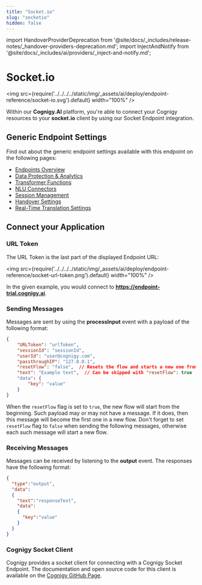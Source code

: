 ```yaml
---
title: "Socket.io" 
slug: "socketio" 
hidden: false 
---
```


import HandoverProviderDeprecation from '@site/docs/_includes/release-notes/_handover-providers-deprecation.md';
import InjectAndNotify from '@site/docs/_includes/ai/providers/_inject-and-notify.md';

# Socket.io

<img src={require('../../../../static/img/_assets/ai/deploy/endpoint-reference/socket-io.svg').default} width="100%" />

<HandoverProviderDeprecation />

Within our **Cognigy.AI** platform, you're able to connect your Cognigy resources to your **socket.io** client by using our Socket Endpoint integration.

## Generic Endpoint Settings

Find out about the generic endpoint settings available with this endpoint on the following pages:

- [Endpoints Overview](../endpoints/overview.md) 
- [Data Protection & Analytics](../endpoints/data-protection-and-analytics.md)
- [Transformer Functions](../endpoints/transformers/transformers.md) 
- [NLU Connectors](../../empower/nlu/external/nlu-connectors.md)
- [Session Management](../endpoints/session-management.md)
- [Handover Settings](../endpoints/handover-settings.md)
- [Real-Time Translation Settings](../endpoints/real-time-translation-settings.md)

<InjectAndNotify />

## Connect your Application

### URL Token

The URL Token is the last part of the displayed Endpoint URL:

<img src={require('../../../../static/img/_assets/ai/deploy/endpoint-reference/socket-url-token.png').default} width="100%" />

In the given example, you would connect to **https://endpoint-trial.cognigy.ai**.

### Sending Messages

Messages are sent by using the **processInput** event with a payload of the following format:

```JSON
{
    "URLToken": "urlToken",
    "sessionId": "sessionId",
    "userId": "user@cognigy.com",
    "passthroughIP": "127.0.0.1",
    "resetFlow": "false",  // Resets the flow and starts a new one from the beginning
    "text": "Example text",  // Can be skipped with "resetFlow": true
    "data": {
        "key": "value"
    }
}
```

When the `resetFlow` flag is set to `true`, the new flow will start from the beginning. Such payload may or may not have a message. If it does, then this message will become the first one in a new flow. Don't forget to set `resetFlow` flag to `false` when sending the following messages, otherwise each such message will start a new flow.

### Receiving Messages

Messages can be received by listening to the **output** event. The responses have the following format:

```JSON
{
  "type":"output",
  "data":
  {
    "text":"responseText",
    "data":
    {
      "key":"value"
    }
  }
}
```

### Cognigy Socket Client
Cognigy provides a socket client for connecting with a Cognigy Socket Endpoint. The documentation and open source code for this client is available on the [Cognigy GitHub Page](https://github.com/Cognigy/SocketClient).